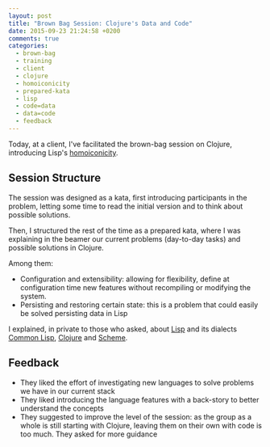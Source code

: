 ```yaml
---
layout: post
title: "Brown Bag Session: Clojure's Data and Code"
date: 2015-09-23 21:24:58 +0200
comments: true
categories:
  - brown-bag
  - training
  - client
  - clojure
  - homoiconicity
  - prepared-kata
  - lisp
  - code=data
  - data=code
  - feedback
---
```


Today, at a client, I've facilitated the brown-bag session on Clojure, introducing Lisp's [homoiconicity][wiki-homoiconocity].

## Session Structure

The session was designed as a kata, first introducing participants in the problem, letting some time to read the initial version and to think about possible solutions.

Then, I structured the rest of the time as a prepared kata, where I was explaining in the beamer our current problems (day-to-day tasks) and possible solutions in Clojure.

Among them:

  * Configuration and extensibility: allowing for flexibility, define at configuration time new features without recompiling or modifying the system.
  * Persisting and restoring certain state: this is a problem that could easily be solved persisting data in Lisp

I explained, in private to those who asked, about [Lisp][wiki-lisp] and its dialects [Common Lisp][wiki-common-lisp], [Clojure][wiki-clojure] and [Scheme][wiki-scheme].

## Feedback

  * They liked the effort of investigating new languages to solve problems we have in our current stack
  * They liked introducing the language features with a back-story to better understand the concepts
  * They suggested to improve the level of the session: as the group as a whole is still starting with Clojure, leaving them on their own with code is too much. They asked for more guidance

[wiki-homoiconocity]: https://en.wikipedia.org/wiki/Homoiconicity
[wiki-lisp]: https://en.wikipedia.org/wiki/Lisp_(programming_language)
[wiki-scheme]: https://en.wikipedia.org/wiki/Scheme_(programming_language)
[wiki-common-lisp]: https://en.wikipedia.org/wiki/Common_Lisp
[wiki-clojure]: https://en.wikipedia.org/wiki/Clojure